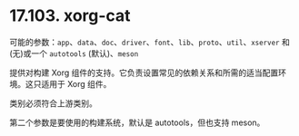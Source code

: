 # 17.103. xorg-cat

可能的参数：`app`、`data`、`doc`、`driver`、`font`、`lib`、`proto`、`util`、`xserver` 和(无)或一个 `autotools` (默认)、`meson`

提供对构建 Xorg 组件的支持。它负责设置常见的依赖关系和所需的适当配置环境。这只适用于 Xorg 组件。

类别必须符合上游类别。

第二个参数是要使用的构建系统，默认是 autotools，但也支持 meson。

